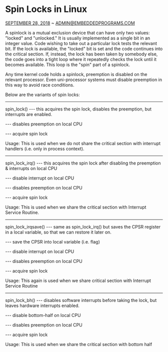 Spin Locks in Linux
===================

[SEPTEMBER 28,
2018](https://embeddedprograms.wordpress.com/2018/09/28/spin-locks-in-linux/)
\~
[ADMIN\@EMBEDDEDPROGRAMS.COM](https://embeddedprograms.wordpress.com/author/embeddedprograms/)

A spinlock is a mutual exclusion device that can have only two values:
"locked" and "unlocked." It is usually implemented as a single bit in an
integer value. Code wishing to take out a particular lock tests the
relevant bit. If the lock is available, the "locked" bit is set and the
code continues into the critical section. If, instead, the lock has been
taken by somebody else, the code goes into a tight loop where it
repeatedly checks the lock until it becomes available. This loop is the
"spin" part of a spinlock.

Any time kernel code holds a spinlock, preemption is disabled on the
relevant processor. Even uni-processor systems must disable preemption
in this way to avoid race conditions.

Below are the variants of spin locks:

-----------------------------------------------------------------------------------------------------------------------------------------

spin\_lock() --- this acquires the spin lock, disables the preemption,
but interrupts are enabled.

--- disables preemption on local CPU

--- acquire spin lock

Usage: This is used when we do not share the critical section with
interrupt handlers (i.e. only in process context).

-----------------------------------------------------------------------------------------------------------------------------------------

spin\_lock\_irq() --- this acquires the spin lock after disabling the
preemption & interrupts on local CPU

--- disable interrupt on local CPU

--- disables preemption on local CPU

--- acquire spin lock

Usage: This is used when we share the critical section with Interrupt
Service Routine.

-----------------------------------------------------------------------------------------------------------------------------------------

spin\_lock\_irqsave() --- same as spin\_lock\_irq() but saves the CPSR
register in a local variable, so that we can restore it later on.

--- save the CPSR into local variable (i.e. flag)

--- disable interrupt on local CPU

--- disables preemption on local CPU

--- acquire spin lock

Usage: This again is used when we share critical section with Interrupt
Service Routine

-----------------------------------------------------------------------------------------------------------------------------------------

spin\_lock\_bh() --- disables software interrupts before taking the
lock, but leaves hardware interrupts enabled.

--- disable bottom-half on local CPU

--- disables preemption on local CPU

--- acquire spin lock

Usage: This is used when we share the critical section with bottom half
